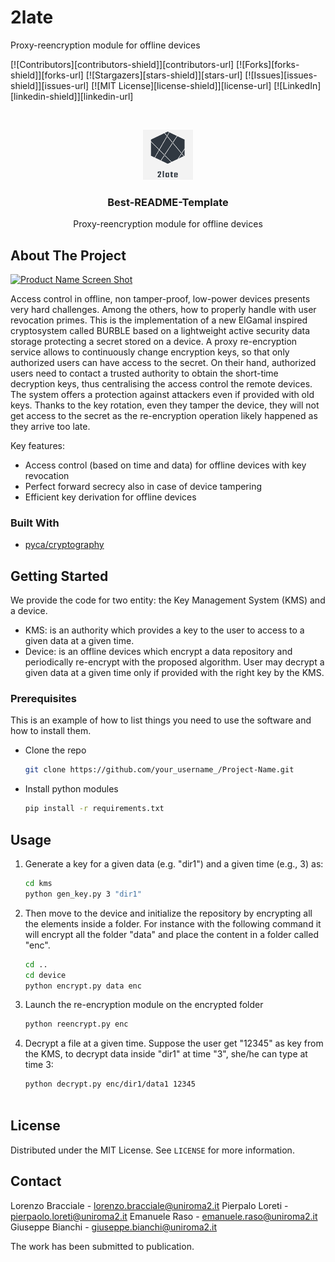 # 2late
Proxy-reencryption module for offline devices

<!-- PROJECT SHIELDS -->
<!--
*** I'm using markdown "reference style" links for readability.
*** Reference links are enclosed in brackets [ ] instead of parentheses ( ).
*** See the bottom of this document for the declaration of the reference variables
*** for contributors-url, forks-url, etc. This is an optional, concise syntax you may use.
*** https://www.markdownguide.org/basic-syntax/#reference-style-links
-->
[![Contributors][contributors-shield]][contributors-url]
[![Forks][forks-shield]][forks-url]
[![Stargazers][stars-shield]][stars-url]
[![Issues][issues-shield]][issues-url]
[![MIT License][license-shield]][license-url]
[![LinkedIn][linkedin-shield]][linkedin-url]



<!-- PROJECT LOGO -->
<br />
<p align="center">
  <a href="https://github.com/netgroup/2late">
    <img src="doc/images/logo.png" alt="Logo" width="80" height="80">
  </a>

  <h3 align="center">Best-README-Template</h3>

  <p align="center">
    Proxy-reencryption module for offline devices
  </p>
</p>



<!-- ABOUT THE PROJECT -->
## About The Project

[![Product Name Screen Shot][product-screenshot]](https://github.com/netgroup/2late)

Access control in offline, non tamper-proof, low-power devices presents very hard challenges. Among the others, how to properly handle with user revocation primes. 
This is the implementation of a new ElGamal inspired cryptosystem called BURBLE based on a lightweight active security data storage protecting a secret stored on a device. 
A proxy re-encryption service allows to continuously change encryption keys, so that only authorized users can have access to the secret. On their hand, authorized users need to contact a trusted authority to obtain the short-time decryption keys, thus centralising the access control the remote devices. The system offers a protection against attackers even if provided with old keys. 
Thanks to the key rotation, even they tamper the device, they will not get access to the secret as the re-encryption operation likely happened as they arrive too late.

Key features:
* Access control (based on time and data) for offline devices with key revocation
* Perfect forward secrecy also in case of device tampering
* Efficient key derivation for offline devices


### Built With

* [pyca/cryptography](https://cryptography.io/)



<!-- GETTING STARTED -->
## Getting Started

We provide the code for two entity: the Key Management System (KMS) and a device.

* KMS: is an authority which provides a key to the user to access to a given data at a given time. 
* Device: is an offline devices which encrypt a data repository and periodically re-encrypt with the proposed algorithm. User may decrypt a given data at a given time only if provided with the right key by the KMS.

### Prerequisites

This is an example of how to list things you need to use the software and how to install them.
* Clone the repo
   ```sh
   git clone https://github.com/your_username_/Project-Name.git
   ```
* Install python modules 
  ```sh
  pip install -r requirements.txt 
  ```


<!-- USAGE EXAMPLES -->
## Usage

1. Generate a key for a given data (e.g. "dir1") and a given time (e.g., 3) as:
   ```sh
   cd kms
   python gen_key.py 3 "dir1"
   ```
2. Then move to the device and initialize the repository by encrypting all the elements inside a folder.
   For instance with the following command it will encrypt all the folder "data" and place the content in a folder called "enc".
   ```sh
   cd ..
   cd device
   python encrypt.py data enc
   ```
3. Launch the re-encryption module on the encrypted folder
   ```sh
   python reencrypt.py enc
   ```
4. Decrypt a file at a given time. Suppose the user get "12345" as key from the KMS, to decrypt data inside "dir1" at time "3", she/he can type at time 3:
   ```sh
   python decrypt.py enc/dir1/data1 12345
   


<!-- LICENSE -->
## License

Distributed under the MIT License. See `LICENSE` for more information.



<!-- CONTACT -->
## Contact

Lorenzo Bracciale - lorenzo.bracciale@uniroma2.it
Pierpalo Loreti - pierpaolo.loreti@uniroma2.it
Emanuele Raso - emanuele.raso@uniroma2.it
Giuseppe Bianchi - giuseppe.bianchi@uniroma2.it

The work has been submitted to publication.


<!-- MARKDOWN LINKS & IMAGES -->
<!-- https://www.markdownguide.org/basic-syntax/#reference-style-links -->
[product-screenshot]: doc/images/smart_lock.png
